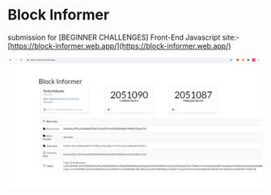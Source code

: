 # Block Informer
submission for [BEGINNER CHALLENGES] Front-End Javascript
site:- [https://block-informer.web.app/](https://block-informer.web.app/)

![alt text](https://github.com/Harman-singh-waraich/Block-Informer-Polkadot/blob/block-viewer-only/Screenshot%20(93).png)
